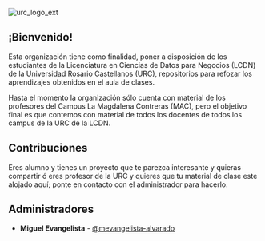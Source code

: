 ![urc_logo_ext](https://github.com/URC-MAC/.github/assets/28746720/1d2b04df-5870-457b-82ab-4eb97ec99e17)


## ¡Bienvenido!

Esta organización tiene como finalidad, poner a disposición de los estudiantes de la Licenciatura en Ciencias de Datos para Negocios (LCDN) de la Universidad Rosario Castellanos (URC), repositorios para refozar los aprendizajes obtenidos en el aula de clases.  

Hasta el momento la organización sólo cuenta con material de los profesores del Campus La Magdalena Contreras (MAC), pero el objetivo final es que contemos con material de todos los docentes de todos los campus de la URC de la LCDN.        

## Contribuciones

Eres alumno y tienes un proyecto que te parezca interesante y quieras compartir ó eres profesor de la URC y quieres que tu material de clase este alojado aquí; ponte en contacto con el administrador para hacerlo.  

## Administradores

 * **Miguel Evangelista** - [@mevangelista-alvarado](https://github.com/mevangelista-alvarado)
